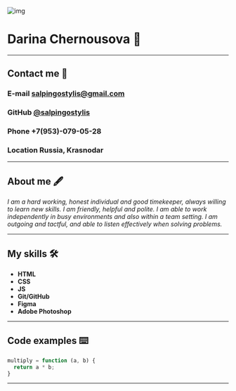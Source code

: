 ![img]([https://avatars.githubusercontent.com/u/148628070?s=48&v=4](https://avatars.githubusercontent.com/u/148628070?v=4))

# **Darina Chernousova 💫**

***

## Contact me 💌
### __E-mail__ salpingostylis@gmail.com
### __GitHub__ [@salpingostylis](https://github.com/salpingostylis/)
### __Phone__ +7(953)-079-05-28
### __Location__ Russia, Krasnodar

***

## About me 🖋️
_I am a hard working, honest individual and good timekeeper, always willing to learn new skills. I am friendly, helpful and polite. I am able to work independently in busy environments and also within a team setting. I am outgoing and tactful, and able to listen effectively when solving problems._

***

## My skills 🛠️
- __HTML__
- __CSS__
- __JS__
- __Git/GitHub__
- __Figma__
- __Adobe Photoshop__

***

## Code examples ⌨️
```javascript
multiply = function (a, b) {
  return a * b;
}
```

***
